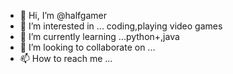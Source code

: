 - 👋 Hi, I’m @halfgamer
- 👀 I’m interested in ... coding,playing video games
- 🌱 I’m currently learning ...python+,java
- 💞️ I’m looking to collaborate on ...
- 📫 How to reach me ...

<!---
halfgamer/halfgamer is a ✨ special ✨ repository because its `README.md` (this file) appears on your GitHub profile.
You can click the Preview link to take a look at your changes.
--->
